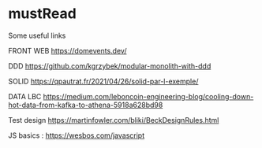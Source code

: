 # mustRead
Some useful links

FRONT WEB
https://domevents.dev/

DDD
https://github.com/kgrzybek/modular-monolith-with-ddd

SOLID
https://qpautrat.fr/2021/04/26/solid-par-l-exemple/

DATA LBC
https://medium.com/leboncoin-engineering-blog/cooling-down-hot-data-from-kafka-to-athena-5918a628bd98


Test design
https://martinfowler.com/bliki/BeckDesignRules.html

JS basics : 
https://wesbos.com/javascript
